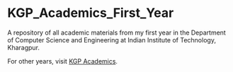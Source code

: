 # KGP_Academics_First_Year

A repository of all academic materials from my first year in the Department of Computer Science and Engineering at Indian Institute of Technology, Kharagpur.

For other years, visit [KGP Academics](https://github.com/nisarg1631/KGP_Academics).

